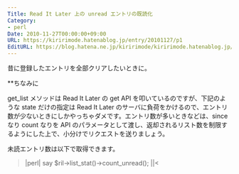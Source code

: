 ```yaml
---
Title: Read It Later 上の unread エントリの既読化
Category:
- perl
Date: 2010-11-27T00:00:00+09:00
URL: https://kiririmode.hatenablog.jp/entry/20101127/p1
EditURL: https://blog.hatena.ne.jp/kiririmode/kiririmode.hatenablog.jp/atom/entry/8454420450078211362
---
```



昔に登録したエントリを全部クリアしたいときに。

<script src="https://gist.github.com/717890.js?file=clear_unread.pl"></script>

**ちなみに

get_list メソッドは Read It Later の get API を叩いているのですが、下記のような state だけの指定は Read It Later のサーバに負荷をかけるので、エントリ数が少ないときにしかやっちゃダメです。エントリ数が多いときなどは、since なり count なりを API のパラメータとして渡し、返却されるリスト数を制限するようにした上で、小分けでリクエストを送りましょう。

未読エントリ数は以下で取得できます。
>|perl|
say $ril->list_stat()->count_unread();
||<
